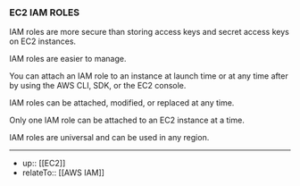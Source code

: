 ### **EC2 IAM ROLES**

<!-- #ec2_iam -->

IAM roles are more secure than storing access keys and secret access keys on EC2 instances.

IAM roles are easier to manage.

You can attach an IAM role to an instance at launch time or at any time after by using the AWS CLI, SDK, or the EC2 console.

IAM roles can be attached, modified, or replaced at any time.

Only one IAM role can be attached to an EC2 instance at a time.

IAM roles are universal and can be used in any region.

---- 

- up:: [[EC2]]
- relateTo:: [[AWS IAM]]
